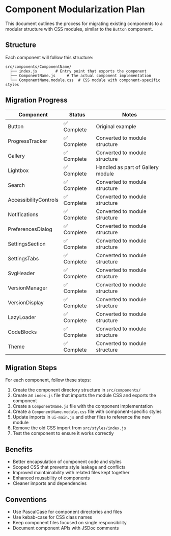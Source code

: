 # Component Modularization Plan

This document outlines the process for migrating existing components to a modular structure with CSS modules, similar to the `Button` component.

## Structure

Each component will follow this structure:

```
src/components/ComponentName/
  ├── index.js        # Entry point that exports the component
  ├── ComponentName.js     # The actual component implementation
  └── ComponentName.module.css  # CSS module with component-specific styles
```

## Migration Progress

| Component | Status | Notes |
|-----------|--------|-------|
| Button | ✅ Complete | Original example |
| ProgressTracker | ✅ Complete | Converted to module structure |
| Gallery | ✅ Complete | Converted to module structure |
| Lightbox | ✅ Complete | Handled as part of Gallery module |
| Search | ✅ Complete | Converted to module structure |
| AccessibilityControls | ✅ Complete | Converted to module structure |
| Notifications | ✅ Complete | Converted to module structure |
| PreferencesDialog | ✅ Complete | Converted to module structure |
| SettingsSection | ✅ Complete | Converted to module structure |
| SettingsTabs | ✅ Complete | Converted to module structure |
| SvgHeader | ✅ Complete | Converted to module structure |
| VersionManager | ✅ Complete | Converted to module structure |
| VersionDisplay | ✅ Complete | Converted to module structure |
| LazyLoader | ✅ Complete | Converted to module structure |
| CodeBlocks | ✅ Complete | Converted to module structure |
| Theme | ✅ Complete | Converted to module structure |

## Migration Steps

For each component, follow these steps:

1. Create the component directory structure in `src/components/`
2. Create an `index.js` file that imports the module CSS and exports the component
3. Create a `ComponentName.js` file with the component implementation
4. Create a `ComponentName.module.css` file with component-specific styles
5. Update imports in `ui-main.js` and other files to reference the new module
6. Remove the old CSS import from `src/styles/index.js`
7. Test the component to ensure it works correctly

## Benefits

- Better encapsulation of component code and styles
- Scoped CSS that prevents style leakage and conflicts
- Improved maintainability with related files kept together
- Enhanced reusability of components
- Cleaner imports and dependencies

## Conventions

- Use PascalCase for component directories and files
- Use kebab-case for CSS class names
- Keep component files focused on single responsibility
- Document component APIs with JSDoc comments 
